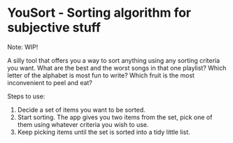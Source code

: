 # YouSort - Sorting algorithm for subjective stuff

Note: WIP!

A silly tool that offers you a way to sort anything using any sorting criteria you want. What are the best and the worst songs in that one playlist? Which letter of the alphabet is most fun to write? Which fruit is the most inconvenient to peel and eat?

Steps to use:
1. Decide a set of items you want to be sorted.
2. Start sorting. The app gives you two items from the set, pick one of them using whatever criteria you wish to use.
3. Keep picking items until the set is sorted into a tidy little list. 

